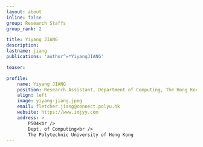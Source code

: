```yaml
---
layout: about
inline: false
group: Research Staffs
group_rank: 2

title: Yiyang JIANG
description: 
lastname: jiang
publications: 'author^=*YiyangJIANG'

teaser: 

profile:
    name: Yiyang JIANG
    position: Research Assistant, Department of Computing, The Hong Kong Polytechnic University
    align: left
    image: yiyang-jiang.jpeg
    email: fletcher.jiang@connect.polyu.hk
    website: https://www.imjyy.com
    address: >
        P504<br />
        Dept. of Computing<br />
        The Polytechnic University of Hong Kong
---
```




<!-- **Yiyang JIANG**

Research Assistant, Department of Computing, The Hong Kong Polytechnic University

[Homepage](https://github.com/fletcherjiang)
[Google Scholar](https://github.com/fletcherjiang)
[fletcher.jiang@connect.polyu.hk](mailto:fletcher.jiang@connect.polyu.hk) -->